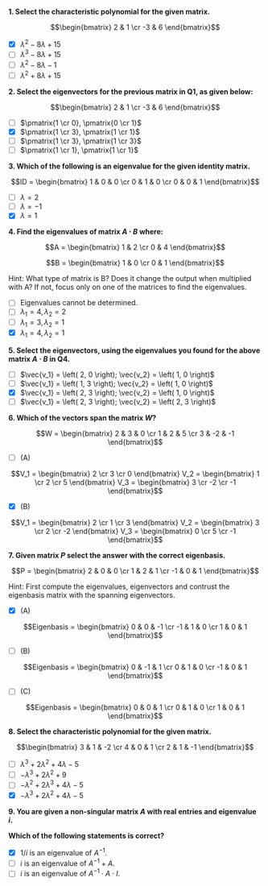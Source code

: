 **1. Select the characteristic polynomial for the given matrix.**

$$\begin{bmatrix} 2 & 1 \cr -3 & 6 \end{bmatrix}$$

- [x] $\lambda^2 - 8 \lambda + 15$
- [ ] $\lambda^3 - 8 \lambda + 15$
- [ ] $\lambda^2 - 8 \lambda - 1$
- [ ] $\lambda^2 + 8 \lambda + 15$

**2. Select the eigenvectors for the previous matrix in Q1, as given below:**

$$\begin{bmatrix} 2 & 1 \cr -3 & 6 \end{bmatrix}$$

- [ ] $\pmatrix{1 \cr 0}, \pmatrix{0 \cr 1}$
- [x] $\pmatrix{1 \cr 3}, \pmatrix{1 \cr 1}$
- [ ] $\pmatrix{1 \cr 3}, \pmatrix{1 \cr 3}$
- [ ] $\pmatrix{1 \cr 1}, \pmatrix{1 \cr 1}$

**3. Which of the following is an eigenvalue for the given identity matrix.**

$$ID = \begin{bmatrix} 1 & 0 & 0 \cr 0 & 1 & 0 \cr 0 & 0 & 1 \end{bmatrix}$$

- [ ] $\lambda = 2$
- [ ] $\lambda = -1$
- [x] $\lambda = 1$

**4. Find the eigenvalues of matrix $A \cdot B$ where:**

$$A = \begin{bmatrix} 1 & 2 \cr 0 & 4 \end{bmatrix}$$

$$B = \begin{bmatrix} 1 & 0 \cr 0 & 1 \end{bmatrix}$$

Hint: What type of matrix is B? Does it change the output when multiplied with A? If not, focus only on one of the matrices to find the eigenvalues.
- [ ] Eigenvalues cannot be determined.
- [ ] $\lambda_1 = 4, \lambda_2 = 2$
- [ ] $\lambda_1 = 3, \lambda_2 = 1$
- [x] $\lambda_1 = 4, \lambda_2 = 1$

**5. Select the eigenvectors, using the eigenvalues you found for the above matrix $A \cdot B$ in Q4.**
- [ ] $\vec{v_1} = \left( 2, 0 \right); \vec{v_2} = \left( 1, 0 \right)$
- [ ] $\vec{v_1} = \left( 1, 3 \right); \vec{v_2} = \left( 1, 0 \right)$
- [x] $\vec{v_1} = \left( 2, 3 \right); \vec{v_2} = \left( 1, 0 \right)$
- [ ] $\vec{v_1} = \left( 2, 3 \right); \vec{v_2} = \left( 2, 3 \right)$

**6. Which of the vectors span the matrix $W$?**

$$W = \begin{bmatrix} 2 & 3 & 0 \cr 1 & 2 & 5 \cr 3 & -2 & -1 \end{bmatrix}$$

- [ ] (A)

$$V_1 = \begin{bmatrix} 2 \cr 3 \cr 0 \end{bmatrix} V_2 = \begin{bmatrix} 1 \cr 2 \cr 5 \end{bmatrix} V_3 = \begin{bmatrix} 3 \cr -2 \cr -1 \end{bmatrix}$$
- [x] (B)

$$V_1 = \begin{bmatrix} 2 \cr 1 \cr 3 \end{bmatrix} V_2 = \begin{bmatrix} 3 \cr 2 \cr -2 \end{bmatrix} V_3 = \begin{bmatrix} 0 \cr 5 \cr -1 \end{bmatrix}$$

**7. Given matrix $P$ select the answer with the correct eigenbasis.**

$$P = \begin{bmatrix} 2 & 0 & 0 \cr 1 & 2 & 1 \cr -1 & 0 & 1 \end{bmatrix}$$

Hint: First compute the eigenvalues,  eigenvectors and contrust the eigenbasis matrix with the spanning eigenvectors.

- [x] (A)

$$Eigenbasis = \begin{bmatrix} 0 & 0 & -1 \cr -1 & 1 & 0 \cr 1 & 0 & 1 \end{bmatrix}$$
- [ ] (B)

$$Eigenbasis = \begin{bmatrix} 0 & -1 & 1 \cr 0 & 1 & 0 \cr -1 & 0 & 1 \end{bmatrix}$$
- [ ] (C)

$$Eigenbasis = \begin{bmatrix} 0 & 0 & 1 \cr 0 & 1 & 0 \cr 1 & 0 & 1 \end{bmatrix}$$

**8. Select the characteristic polynomial for the given matrix.**

$$\begin{bmatrix} 3 & 1 & -2 \cr 4 & 0 & 1 \cr 2 & 1 & -1 \end{bmatrix}$$

- [ ] $\lambda^3 + 2 \lambda^2 + 4 \lambda - 5$
- [ ] $- \lambda^3 + 2 \lambda^2 + 9$
- [ ] $- \lambda^2 + 2 \lambda^3 + 4 \lambda - 5$
- [x] $- \lambda^3 + 2 \lambda^2 + 4 \lambda - 5$

**9. You are given a non-singular matrix $A$ with real entries and eigenvalue $i$.**

**Which of the following statements is correct?**
- [x] $1/i$ is an eigenvalue of $A^{-1}$.
- [ ] $i$ is an eigenvalue of $A^{-1} + A$.
- [ ] $i$ is an eigenvalue of $A^{-1} \cdot A \cdot I$.
